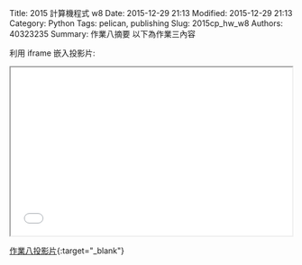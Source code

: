 Title: 2015 計算機程式 w8
Date: 2015-12-29 21:13
Modified: 2015-12-29 21:13
Category: Python
Tags: pelican, publishing
Slug: 2015cp_hw_w8
Authors: 40323235
Summary: 作業八摘要
以下為作業三內容

利用 iframe 嵌入投影片:

<iframe src="simplest8.html" width="500" height="300"></iframe>

[作業八投影片](simplest8.html){:target="_blank"}
</br>



